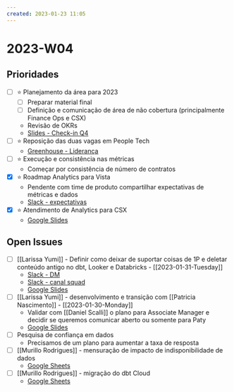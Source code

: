 ```yaml
---
created: 2023-01-23 11:05
---
```


# 2023-W04

## Prioridades
- [ ] ⭐ Planejamento da área para 2023
	- [ ] Preparar material final
	- [ ] Definição e comunicação de área de não cobertura (principalmente Finance Ops e CSX)
	- Revisão de OKRs
	- [Slides - Check-in Q4](https://docs.google.com/presentation/d/12FwvegbMdPEJkNp8qBjGDxG3yb3cNMrAtkbb0B7QJyM/edit#slide=id.g1c9ba912bc6_0_634)
- [ ] ⭐ Reposição das duas vagas em People Tech
	- [Greenhouse - Liderança](https://app4.greenhouse.io/sdash/4467161004)
- [ ] ⭐ Execução e consistência nas métricas
	- Começar por consistência de número de contratos
- [x] ⭐ Roadmap Analytics para Vista
	- Pendente com time de produto compartilhar expectativas de métricas e dados
	- [Slack - expectativas](https://loftimoveis.slack.com/archives/C04GVKZH76X/p1672251402374299)
- [x] ⭐ Atendimento de Analytics para CSX
	- [Google Slides](https://docs.google.com/presentation/d/1oIIoDpt681Lq6WDC4WuYVgZ2SHAqm81fMnEQwUCnO44/edit#slide=id.p)

## Open Issues
- [ ] [[Larissa Yumi]] - Definir como deixar de suportar coisas de 1P e deletar conteúdo antigo no dbt, Looker e Databricks - [[2023-01-31-Tuesday]]
	- [Slack - DM](https://loftimoveis.slack.com/archives/D03F0113W65/p1671108647339409)
	- [Slack - canal squad](https://loftimoveis.slack.com/archives/C042SKDT03B/p1670857606206289)
	- [Google Slides](https://docs.google.com/presentation/d/1-Plu7hvK_WhPqCRprB-5ocELUBIBFEcur3Q2RaxDxG8/edit#slide=id.g1aa17c6deb8_0_59)
- [ ] [[Larissa Yumi]] - desenvolvimento e transição com [[Patricia Nascimento]] - [[2023-01-30-Monday]]
	- Validar com [[Daniel Scalli]] o plano para Associate Manager e decidir se queremos comunicar aberto ou somente para Paty
	- [Google Slides](https://docs.google.com/presentation/d/1e_NmKlNYvhcUzSJsuVfwOvpbR-9my_P9AXKUzKkK438/edit#slide=id.g1d6787d81e3_1_164)
- [ ] Pesquisa de confiança em dados
	- Precisamos de um plano para aumentar a taxa de resposta
- [ ] [[Murillo Rodrigues]] - mensuração de impacto de indisponibilidade de dados
	- [Google Sheets](https://docs.google.com/spreadsheets/d/1pIq86XYMeihUeu7CYTaraVfpbFbm6BSmIarWgAPgSCg/edit#gid=1383260531)
- [ ] [[Murillo Rodrigues]] - migração do dbt Cloud
	- [Google Sheets](https://docs.google.com/spreadsheets/d/15sKUkt-fxMDx-fag6g9QLJaLjuiYPTvIPTJ3r1iTUq0/edit#gid=768257414)
